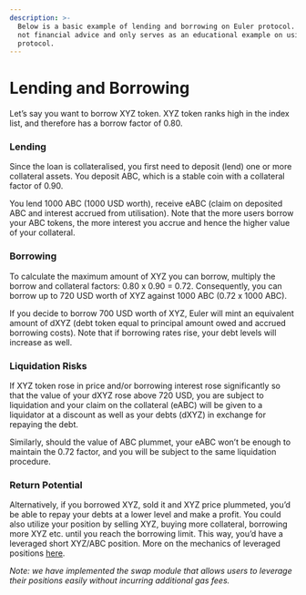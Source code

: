 ```yaml
---
description: >-
  Below is a basic example of lending and borrowing on Euler protocol. This is
  not financial advice and only serves as an educational example on using the
  protocol.
---
```


# Lending and Borrowing

Let’s say you want to borrow XYZ token. XYZ token ranks high in the index list, and therefore has a borrow factor of 0.80.

### **Lending**

Since the loan is collateralised, you first need to deposit (lend) one or more collateral assets. You deposit ABC, which is a stable coin with a collateral factor of 0.90.

You lend 1000 ABC (1000 USD worth), receive eABC (claim on deposited ABC and interest accrued from utilisation). Note that the more users borrow your ABC tokens, the more interest you accrue and hence the higher value of your collateral.

### Borrowing

To calculate the maximum amount of XYZ you can borrow, multiply the borrow and collateral factors: 0.80 x 0.90 = 0.72. Consequently, you can borrow up to 720 USD worth of XYZ against 1000 ABC (0.72 x 1000 ABC).

If you decide to borrow 700 USD worth of XYZ, Euler will mint an equivalent amount of dXYZ (debt token equal to principal amount owed and accrued borrowing costs). Note that if borrowing rates rise, your debt levels will increase as well.

### Liquidation Risks

If XYZ token rose in price and/or borrowing interest rose significantly so that the value of your dXYZ rose above 720 USD, you are subject to liquidation and your claim on the collateral (eABC) will be given to a liquidator at a discount as well as your debts (dXYZ) in exchange for repaying the debt.

Similarly, should the value of ABC plummet, your eABC won’t be enough to maintain the 0.72 factor, and you will be subject to the same liquidation procedure.

### Return Potential

Alternatively, if you borrowed XYZ, sold it and XYZ price plummeted, you’d be able to repay your debts at a lower level and make a profit. You could also utilize your position by selling XYZ, buying more collateral, borrowing more XYZ etc. until you reach the borrowing limit. This way, you’d have a leveraged short XYZ/ABC position. More on the mechanics of leveraged positions [here](https://medium.com/@Hoytech/82402529c51b).

_Note: we have implemented the swap module that allows users to leverage their positions easily without incurring additional gas fees._
